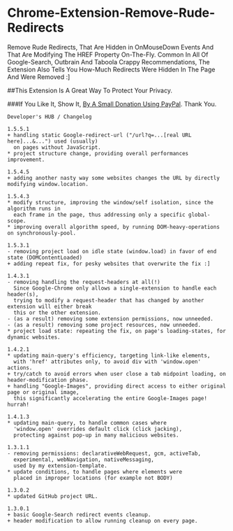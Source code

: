 # Chrome-Extension-Remove-Rude-Redirects
Remove Rude Redirects, That Are Hidden in OnMouseDown Events And That Are Modifying The HREF Property On-The-Fly. Common In All Of Google-Search, Outbrain And Taboola Crappy Recommendations, The Extension Also Tells You How-Much Redirects Were Hidden In The Page And Were Removed :]

##This Extension Is A Great Way To Protect Your Privacy.

###If You Like It, Show It, <a target="_blank" href="https://www.paypal.com/cgi-bin/webscr?cmd=_donations&amp;business=7994YX29444PA&amp;lc=US&amp;item_name=Elad%20Karako&amp;item_number=stackoverflow%2dcoffee%2dicon&amp;amount=0%2e50&amp;currency_code=USD&amp;bn=PP%2dDonationsBF%3abtn_donateCC_LG%2egif%3aNonHosted" rel="nofollow">By A Small Donation Using PayPal</a>. Thank You.

```
Developer's HUB / Changelog

1.5.5.1
+ handling static Google-redirect-url ("/url?q=...[real URL here]...&...") used (usually)
  on pages without JavaScript.
* project structure change, providing overall performances improvement.

1.5.4.5
+ adding another nasty way some websites changes the URL by directly modifying window.location.

1.5.4.3
* modify structure, improving the window/self isolation, since the algorithm runs in
  each frame in the page, thus addressing only a specific global-scope.
* improving overall algorithm speed, by running DOM-heavy-operations on synchronously-pool.

1.5.3.1
- removing project load on idle state (window.load) in favor of end state (DOMContentLoaded) 
+ adding repeat fix, for pesky websites that overwrite the fix :]

1.4.3.1
- removing handling the request-headers at all(!)
  Since Google-Chrome only allows a single-extension to handle each header(s),
  trying to modify a request-header that has changed by another extension will either break
  this or the other extension.
- (as a result) removing some extension permissions, now unneeded.
- (as a result) removing some project resources, now unneeded.
* project load state: repeating the fix, on page's loading-states, for dynamic websites.

1.4.2.1
* updating main-query's efficiency, targeting link-like elements,
  with 'href' attributes only, to avoid div with 'window.open' actions.
+ try/catch to avoid errors when user close a tab midpoint loading, on header-modification phase.
+ handling "Google-Images", providing direct access to either original page or original image,
  this significantly accelerating the entire Google-Images page! hurrah!

1.4.1.3
* updating main-query, to handle common cases where 
  'window.open' overrides default click (click jacking),
  protecting against pop-up in many malicious websites.

1.3.1.1
- removing permissions: declarativeWebRequest, gcm, activeTab,
  experimental, webNavigation, nativeMessaging, 
  used by my extension-template.
* update conditions, to handle pages where elements were 
  placed in improper locations (for example not BODY)

1.3.0.2
* updated GitHub project URL.

1.3.0.1
+ basic Google-Search redirect events cleanup.
+ header modification to allow running cleanup on every page.
```